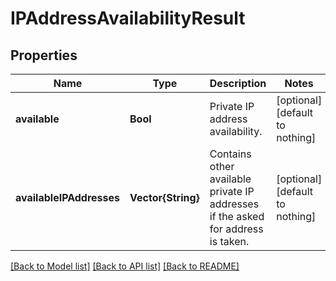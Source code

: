 # IPAddressAvailabilityResult


## Properties
Name | Type | Description | Notes
------------ | ------------- | ------------- | -------------
**available** | **Bool** | Private IP address availability. | [optional] [default to nothing]
**availableIPAddresses** | **Vector{String}** | Contains other available private IP addresses if the asked for address is taken. | [optional] [default to nothing]


[[Back to Model list]](../README.md#models) [[Back to API list]](../README.md#api-endpoints) [[Back to README]](../README.md)


